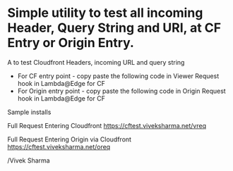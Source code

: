 # Simple utility to test all incoming Header, Query String and URI, at CF Entry or Origin Entry.

A  to test Cloudfront Headers, incoming URL and query string 



- For CF entry point - copy paste the following code in Viewer Request hook in Lambda@Edge for CF
- For Origin entry point - copy paste the following code in Origin Request hook in Lambda@Edge for CF

Sample installs 


Full Request Entering Cloudfront
https://cftest.viveksharma.net/vreq
 
Full Request Entering Origin via Cloudfront
https://cftest.viveksharma.net/oreq



/Vivek Sharma
